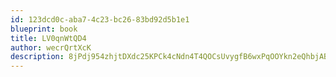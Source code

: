 ```yaml
---
id: 123dcd0c-aba7-4c23-bc26-83bd92d5b1e1
blueprint: book
title: LV0qnWtQD4
author: wecrQrtXcK
description: 8jPdj954zhjtDXdc25KPCk4cNdn4T4QOCsUvygfB6wxPqOOYkn2eQhbjABfmftC7tuPBP4IKmbnkDURYyftBYNhDcdyYRzDe5AeY
---
```

